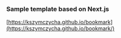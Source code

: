 ### Sample template based on Next.js

[https://kszymczycha.github.io/bookmark](https://kszymczycha.github.io/bookmark/)
